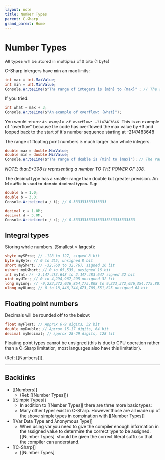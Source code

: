 ```yaml
---
layout: note
title: Number Types
parent: C-Sharp
grand_parent: Home
---
```


# Number Types

All types will be stored in multiples of 8 bits (1 byte).

C-Sharp intergers have min an max limits:

```cs
int max = int.MaxValue;
int min = int.MinValue;
Console.WriteLine($"The range of integers is {min} to {max}"); // The range of integers is -2147483648 to 2147483647
```

If you tried:

```cs
int what = max + 3;
Console.WriteLine($"An example of overflow: {what}");
```

You would return: `An example of overflow: -2147483646`. This is an example of "overflow" because the code has overflowed the max value by +3 and looped back to the start of it's number sequence starting at -2147483648

The range of floating point numbers is much larger than whole integers.

```cs
double max = double.MaxValue;
double min = double.MinValue;
Console.WriteLine($"The range of double is {min} to {max}"); // The range of double is -1.79769313486232E+308 to 1.79769313486232E+308
```

_NOTE: that E+308 is representing a number TO THE POWER OF 308._

The decimal type has a smaller range than double but greater precision. An M suffix is used to denote decimal types. E.g:

```cs
double a = 1.0;
double b = 3.0;
Console.WriteLine(a / b); // 0.333333333333333

decimal c = 1.0M;
decimal d = 3.0M;
Console.WriteLine(c / d); // 0.3333333333333333333333333333
```

## Integral types

Storing whole numbers. (Smallest > largest):

```cs
sbyte mySByte; // -128 to 127, signed 8 bit
byte myByte; // 0 to 255, unsigned 8 bit
short myShort; // -32,768 to 32,767, signed 16 bit
ushort myUShort; // 0 to 65,535, unsigned 16 bit
int myInt; // -2,147,483,648 to 2,147,483,647 signed 32 bit
uint myUInt; // 0 to 4,294,967,295 unsigned 32 bit
long myLong; // -9,223,372,036,854,775,808 to 9,223,372,036,854,775,807 signed 64 bit
ulong myULong; // 0 to 18,446,744,073,709,551,615 unsigned 64 bit
```

## Floating point numbers

Decimals will be rounded off to the below:

```cs
float myFloat; // Approx 6-9 digits, 32 bit
double myDouble; // Approx 15-17 digits, 64 bit
decimal myDecimal; // Approx 28-29 digits, 128 bit
```

Floating point types cannot be unsigned (this is due to CPU operation rather than a C-Sharp limitation, most languages also have this limitation).

(Ref: [[Numbers]]).

---

## Backlinks
* [[Numbers]]
	* (Ref: [[Number Types]])
* [[Simple Types]]
	* In addition to [[Number Types]] there are three more basic types:
	* Many other types exist in C-Sharp. However those are all made up of the above simple types in combination with [[Number Types]]
* [[Var Data Type and Anonymous Type]]
	* When using var you need to give the compiler enough information in the assigned value to determine the correct type to be assigned. [[Number Types]] should be given the correct literal suffix so that the compiler can understand.
* [[C-Sharp]]
	* [[Number Types]]

